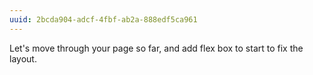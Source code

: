 ```yaml
---
uuid: 2bcda904-adcf-4fbf-ab2a-888edf5ca961
---
```



Let's move through your page so far, and add flex box to start to fix the layout.

